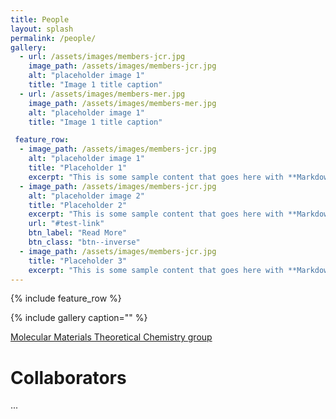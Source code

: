```yaml
---
title: People
layout: splash
permalink: /people/
gallery:
  - url: /assets/images/members-jcr.jpg
    image_path: /assets/images/members-jcr.jpg
    alt: "placeholder image 1"
    title: "Image 1 title caption"
  - url: /assets/images/members-mer.jpg
    image_path: /assets/images/members-mer.jpg
    alt: "placeholder image 1"
    title: "Image 1 title caption"

 feature_row:
  - image_path: /assets/images/members-jcr.jpg
    alt: "placeholder image 1"
    title: "Placeholder 1"
    excerpt: "This is some sample content that goes here with **Markdown** formatting."
  - image_path: /assets/images/members-jcr.jpg
    alt: "placeholder image 2"
    title: "Placeholder 2"
    excerpt: "This is some sample content that goes here with **Markdown** formatting."
    url: "#test-link"
    btn_label: "Read More"
    btn_class: "btn--inverse"
  - image_path: /assets/images/members-jcr.jpg
    title: "Placeholder 3"
    excerpt: "This is some sample content that goes here with **Markdown** formatting."
---
```


{% include feature_row %}


{% include gallery caption="" %}

 
[Molecular Materials Theoretical Chemistry group](http://www.molmattc.com/)


# Collaborators
...  



